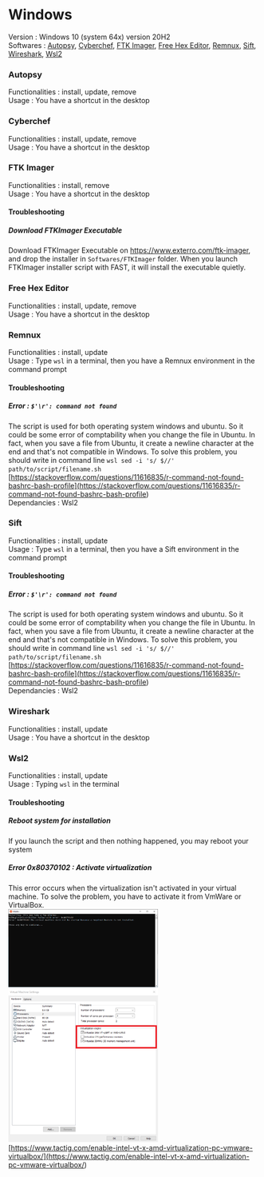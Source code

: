 # Windows  
  
Version : Windows 10 (system 64x) version 20H2  
Softwares : [Autopsy](<#Autopsy>), [Cyberchef](<#Cyberchef>), [FTK Imager](<#FTK Imager>), [Free Hex Editor](<#Free Hex Editor>), [Remnux](<#Remnux>), [Sift](<#Sift>), [Wireshark](<#Wireshark>), [Wsl2](<#Wsl2>)  
  
### Autopsy  
  
Functionalities : install, update, remove  
Usage : You have a shortcut in the desktop  
  
  
### Cyberchef  
  
Functionalities : install, update, remove  
Usage : You have a shortcut in the desktop  
  
  
### FTK Imager  
  
Functionalities : install, remove  
Usage : You have a shortcut in the desktop  
#### Troubleshooting  
  
##### Download FTKImager Executable  
  
Download FTKImager Executable on https://www.exterro.com/ftk-imager, and drop the installer in `Softwares/FTKImager` folder. When you launch FTKImager installer script with FAST, it will install the executable quietly.  
  
  
  
### Free Hex Editor  
  
Functionalities : install, update, remove  
Usage : You have a shortcut in the desktop  
  
  
### Remnux  
  
Functionalities : install, update  
Usage : Type `wsl` in a terminal, then you have a Remnux environment in the command prompt  
#### Troubleshooting  
  
##### Error : `$'\r': command not found`  
  
The script is used for both operating system windows and ubuntu. So it could be some error of comptability when you change the file in Ubuntu. In fact, when you save a file from Ubuntu, it create a newline character at the end and that's not compatible in Windows. To solve this problem, you should write in command line `wsl sed -i 's/
$//' path/to/script/filename.sh`  
[https://stackoverflow.com/questions/11616835/r-command-not-found-bashrc-bash-profile](<https://stackoverflow.com/questions/11616835/r-command-not-found-bashrc-bash-profile>)  
Dependancies : Wsl2  
  
### Sift  
  
Functionalities : install, update  
Usage : Type `wsl` in a terminal, then you have a Sift environment in the command prompt  
#### Troubleshooting  
  
##### Error : `$'\r': command not found`  
  
The script is used for both operating system windows and ubuntu. So it could be some error of comptability when you change the file in Ubuntu. In fact, when you save a file from Ubuntu, it create a newline character at the end and that's not compatible in Windows. To solve this problem, you should write in command line `wsl sed -i 's/
$//' path/to/script/filename.sh`  
[https://stackoverflow.com/questions/11616835/r-command-not-found-bashrc-bash-profile](<https://stackoverflow.com/questions/11616835/r-command-not-found-bashrc-bash-profile>)  
Dependancies : Wsl2  
  
### Wireshark  
  
Functionalities : install, update  
Usage : You have a shortcut in the desktop  
  
  
### Wsl2  
  
Functionalities : install, update  
Usage : Typing `wsl` in the terminal  
#### Troubleshooting  
  
##### Reboot system for installation  
  
If you launch the script and then nothing happened, you may reboot your system  
##### Error 0x80370102 : Activate virtualization  
  
This error occurs when the virtualization isn't activated in your virtual machine. To solve the problem, you have to activate it from VmWare or VirtualBox.  
[<img src=../Troubleshooting/Wsl/Wsl_virtualization_error.png width="300"/>](../Troubleshooting/Wsl/Wsl_virtualization_error.png)  
[<img src=../Troubleshooting/Wsl/Wsl_virtualization_solution.png width="300"/>](../Troubleshooting/Wsl/Wsl_virtualization_solution.png)  
[https://www.tactig.com/enable-intel-vt-x-amd-virtualization-pc-vmware-virtualbox/](<https://www.tactig.com/enable-intel-vt-x-amd-virtualization-pc-vmware-virtualbox/>)  
  
  
